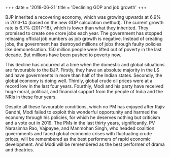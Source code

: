 +++
date = '2018-06-21'
title = 'Declining GDP and job growth'
+++

BJP inherited a recovering economy, which was growing upwards at 6.9% in 2013-14 (based on the new GDP calculation method). The current growth rate is 6.7% (2017-18), which is lower than what they inherited. They promised to create one crore jobs each year. The government has stopped releasing official job numbers as job growth is negative. Instead of creating jobs, the government has destroyed millions of jobs through faulty policies like demonetisation. 150 million people were lifted out of poverty in the last decade. But millions have been pushed to poverty now.

This decline has occurred at a time when the domestic and global situations are favourable to the BJP. Firstly, they have an absolute majority in the LS and have governments in more than half of the Indian states. Secondly, the global economy is doing well. Thirdly, global crude oil prices were at a record low in the last four years. Fourthly, Modi and his party have received huge moral, political, and financial support from the people of India and the NRIs in these four years.

Despite all these favourable conditions, which no PM has enjoyed after Rajiv Gandhi, Modi failed to exploit this wonderful opportunity and harmed the economy through his policies, for which he deserves nothing but criticism and a vote out in 2019. The PMs in the last thirty years, significantly, PV Narasimha Rao, Vajpayee, and Manmohan Singh, who headed coalition governments and faced global economic crises with fluctuating crude prices, will be remembered as the best performers of rapid economic development. And Modi will be remembered as the best performer of drama and theatrics.
